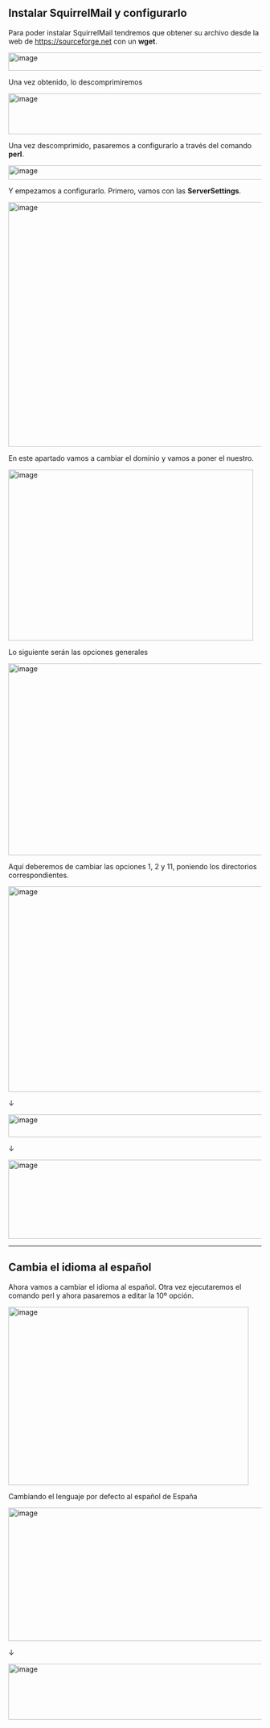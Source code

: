 ## Instalar SquirrelMail y configurarlo

Para poder instalar SquirrelMail tendremos que obtener su archivo desde la web de https://sourceforge.net con un **wget**. 

<img width="911" height="36" alt="image" src="https://github.com/user-attachments/assets/6052387e-402f-4a9b-b393-b3c6cea22b11" />

Una vez obtenido, lo descomprimiremos

<img width="854" height="81" alt="image" src="https://github.com/user-attachments/assets/1c99425c-c45b-473d-9797-617aa0125f91" />

Una vez descomprimido, pasaremos a configurarlo a través del comando **perl**.

<img width="753" height="28" alt="image" src="https://github.com/user-attachments/assets/e91bb96f-cc88-45cd-b893-c131703473fd" />

Y empezamos a configurarlo. 
Primero, vamos con las **ServerSettings**.

<img width="699" height="486" alt="image" src="https://github.com/user-attachments/assets/5fad0c88-b971-4f62-a1ce-8a67ed707110" />

En este apartado vamos a cambiar el dominio y vamos a poner el nuestro.

<img width="487" height="340" alt="image" src="https://github.com/user-attachments/assets/9e1b8bde-9f4c-48cf-8476-c738febc9710" />

Lo siguiente serán las opciones generales

<img width="531" height="381" alt="image" src="https://github.com/user-attachments/assets/2aa8898c-2faf-4443-9522-da71f1910193" />

Aquí deberemos de cambiar las opciones 1, 2 y 11, poniendo los directorios correspondientes.

<img width="537" height="408" alt="image" src="https://github.com/user-attachments/assets/5a69389f-beed-4757-b81d-9c3cd9140b05" />

↓

<img width="763" height="45" alt="image" src="https://github.com/user-attachments/assets/7df810cd-05a5-438d-b25e-394e048e3b73" />

↓

<img width="755" height="157" alt="image" src="https://github.com/user-attachments/assets/f799f671-cd40-4cc0-89d6-8a13dde3b9e3" />

---

## Cambia el idioma al español 

Ahora vamos a cambiar el idioma al español. 
Otra vez ejecutaremos el comando perl y ahora pasaremos a editar la 10º opción. 

<img width="478" height="354" alt="image" src="https://github.com/user-attachments/assets/19beaca8-64fc-459c-94db-0fb2f0a0d9bd" />

Cambiando el lenguaje por defecto al español de España 

<img width="559" height="265" alt="image" src="https://github.com/user-attachments/assets/b93d959f-309b-410f-aae8-4fb6fe783470" />

↓

<img width="682" height="111" alt="image" src="https://github.com/user-attachments/assets/bbcc8136-d0d6-4a2e-8734-1b89d2caa359" />

































